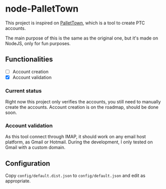 # node-PalletTown

This project is inspired on [PalletTown](https://github.com/novskey/PalletTown),
which is a tool to create PTC accounts.

The main purpose of this is the same as the original one, but it's made on NodeJS,
only for fun purposes.

## Functionalities

- [ ] Account creation
- [x] Account validation

### Current status

Right now this project only verifies the accounts, you still need to manually
create the accounts.
Account creation is on the roadmap, should be done soon.

### Account validation

As this tool connect through IMAP, it should work on any email host platform, as
Gmail or Hotmail. During the development, I only tested on Gmail with a custom
domain.

## Configuration

Copy `config/default.dist.json` to `config/default.json` and edit as appropriate.
